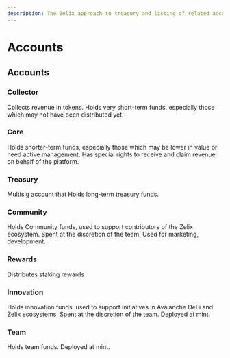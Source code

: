 ```yaml
---
description: The Zelix approach to treasury and listing of related accounts
---
```


# Accounts

## Accounts



### Collector

Collects revenue in tokens. Holds very short-term funds, especially those which may not have been distributed yet.



### Core

Holds shorter-term funds, especially those which may be lower in value or need active management. Has special rights to receive and claim revenue on behalf of the platform.



### Treasury

Multisig account that Holds long-term treasury funds.&#x20;



### Community

Holds Community funds, used to support contributors of the Zelix ecosystem. Spent at the discretion of the team. Used for marketing, development.



### Rewards

Distributes staking rewards



### Innovation

Holds innovation funds, used to support initiatives in Avalanche DeFi and Zelix ecosystems. Spent at the discretion of the team. Deployed at mint.



### Team

Holds team funds. Deployed at mint.

